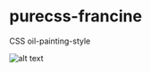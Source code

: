 # purecss-francine
CSS oil-painting-style

![alt text](https://raw.githubusercontent.com/cyanharlow/purecss-francine/master/preview.png)
